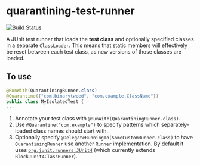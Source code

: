 # quarantining-test-runner

[![Build Status](https://travis-ci.org/BinaryTweed/quarantining-test-runner.svg)](https://travis-ci.org/BinaryTweed/quarantining-test-runner)

A JUnit test runner that loads the <strong>test class</strong> and optionally specified classes in a separate `ClassLoader`. This means that static members will effectively be reset between each test class, as new versions of those classes are loaded.

## To use

```java
@RunWith(QuarantiningRunner.class)
@Quarantine({"com.binarytweed", "com.example.ClassName"})
public class MyIsolatedTest {
...
```

1. Annotate your test class with `@RunWith(QuarantiningRunner.class)`.
1. Use `@Quarantine("com.example")` to specify patterns which separately-loaded class names should start with.
1. Optionally specify `@DelegateRunningTo(SomeCustomRunner.class)` to have `QuarantiningRunner` use another `Runner` implementation. By default it uses [`org.junit.runners.JUnit4`](http://junit.sourceforge.net/javadoc/org/junit/runners/JUnit4.html) (which currently extends `BlockJUnit4ClassRunner`).

